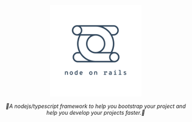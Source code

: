 <p align="center">
  <img src="./docs/logo_transparent.png" height="240px" alt="Logo" />
</p>
<p align="center">
  <i>🚄A nodejs/typescript framework to help you bootstrap your project and help you develop your projects faster.🚄<i>
</p>
